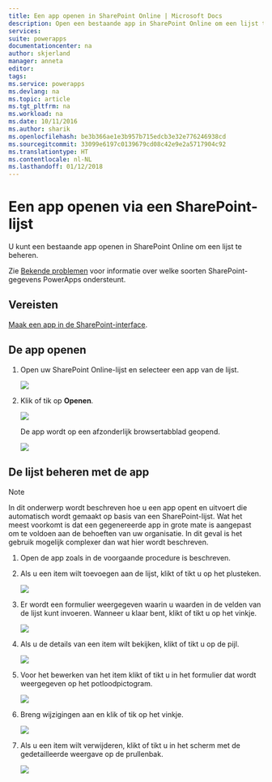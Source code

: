 ```yaml
---
title: Een app openen in SharePoint Online | Microsoft Docs
description: Open een bestaande app in SharePoint Online om een lijst te beheren.
services: 
suite: powerapps
documentationcenter: na
author: skjerland
manager: anneta
editor: 
tags: 
ms.service: powerapps
ms.devlang: na
ms.topic: article
ms.tgt_pltfrm: na
ms.workload: na
ms.date: 10/11/2016
ms.author: sharik
ms.openlocfilehash: be3b366ae1e3b957b715edcb3e32e776246938cd
ms.sourcegitcommit: 33099e6197c0139679cd08c42e9e2a5717904c92
ms.translationtype: HT
ms.contentlocale: nl-NL
ms.lasthandoff: 01/12/2018
---
```

# <a name="open-app-from-a-sharepoint-online-list"></a>Een app openen via een SharePoint-lijst
U kunt een bestaande app openen in SharePoint Online om een lijst te beheren.

Zie [Bekende problemen](connections/connection-sharepoint-online.md#known-issues) voor informatie over welke soorten SharePoint-gegevens PowerApps ondersteunt.

## <a name="prerequisites"></a>Vereisten
[Maak een app in de SharePoint-interface](generate-app-from-sharepoint-list-interface.md).

## <a name="open-the-app"></a>De app openen
1. Open uw SharePoint Online-lijst en selecteer een app van de lijst.
   
    ![](./media/open-app-embedded-in-sharepoint/view-list-updated.png)
2. Klik of tik op **Openen**.
   
    ![](./media/open-app-embedded-in-sharepoint/open-button-updated.png)
   
    De app wordt op een afzonderlijk browsertabblad geopend.
   
    ![](./media/open-app-embedded-in-sharepoint/separate-tab-updated.png)

## <a name="manage-the-list-using-the-app"></a>De lijst beheren met de app
> [!NOTE]
> In dit onderwerp wordt beschreven hoe u een app opent en uitvoert die automatisch wordt gemaakt op basis van een SharePoint-lijst. Wat het meest voorkomt is dat een gegenereerde app in grote mate is aangepast om te voldoen aan de behoeften van uw organisatie. In dit geval is het gebruik mogelijk complexer dan wat hier wordt beschreven.
> 
> 

1. Open de app zoals in de voorgaande procedure is beschreven.
2. Als u een item wilt toevoegen aan de lijst, klikt of tikt u op het plusteken.
   
    ![](./media/open-app-embedded-in-sharepoint/add-item.png)
3. Er wordt een formulier weergegeven waarin u waarden in de velden van de lijst kunt invoeren. Wanneer u klaar bent, klikt of tikt u op het vinkje.
   
    ![](./media/open-app-embedded-in-sharepoint/enter-item.png)
4. Als u de details van een item wilt bekijken, klikt of tikt u op de pijl.
   
    ![](./media/open-app-embedded-in-sharepoint/open-item.png)
5. Voor het bewerken van het item klikt of tikt u in het formulier dat wordt weergegeven op het potloodpictogram.
   
    ![](./media/open-app-embedded-in-sharepoint/view-item.png)
6. Breng wijzigingen aan en klik of tik op het vinkje.
   
    ![](./media/open-app-embedded-in-sharepoint/edit-item.png)
7. Als u een item wilt verwijderen, klikt of tikt u in het scherm met de gedetailleerde weergave op de prullenbak.
   
    ![](./media/open-app-embedded-in-sharepoint/delete-item.png)

